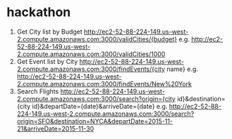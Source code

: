 # hackathon

1. Get City list by Budget
http://ec2-52-88-224-149.us-west-2.compute.amazonaws.com:3000/validCities/{budget}
e.g. http://ec2-52-88-224-149.us-west-2.compute.amazonaws.com:3000/validCities/1000
2. Get Event list by City 
http://ec2-52-88-224-149.us-west-2.compute.amazonaws.com:3000/findEvents/{city name}
e.g.
http://ec2-52-88-224-149.us-west-2.compute.amazonaws.com:3000/findEvents/New%20York
3. Search Flights
http://ec2-52-88-224-149.us-west-2.compute.amazonaws.com:3000/search?origin={city id}&destination={city id}&departDate={date}&arriveDate={date}
e.g. 
http://ec2-52-88-224-149.us-west-2.compute.amazonaws.com:3000/search?origin=SFO&destination=NYCA&departDate=2015-11-21&arriveDate=2015-11-30

